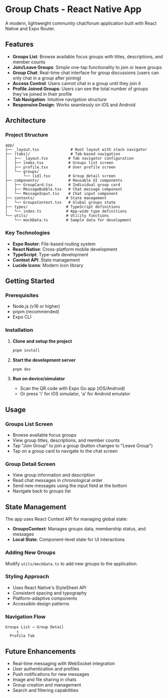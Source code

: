 # Group Chats - React Native App

A modern, lightweight community chat/forum application built with React Native and Expo Router.

## Features

- **Groups List**: Browse available focus groups with titles, descriptions, and member counts
- **Join/Leave Groups**: Simple one-tap functionality to join or leave groups
- **Group Chat**: Real-time chat interface for group discussions (users can only chat in a group after joining)
- **Access Control**: Users cannot chat in a group until they join it
- **Profile Joined Groups**: Users can see the total number of groups they've joined in their profile
- **Tab Navigation**: Intuitive navigation structure
- **Responsive Design**: Works seamlessly on iOS and Android

## Architecture

### Project Structure

```
app/
├── _layout.tsx              # Root layout with stack navigator
├── (tabs)/                  # Tab-based navigation
│   ├── _layout.tsx         # Tab navigator configuration
│   ├── index.tsx           # Groups list screen
│   ├── profile.tsx         # User profile screen
│   └── groups/
│       └── [id].tsx        # Group detail screen
├── components/             # Reusable UI components
│   ├── GroupCard.tsx       # Individual group card
│   ├── MessageBubble.tsx   # Chat message component
│   └── MessageInput.tsx    # Chat input component
├── contexts/              # State management
│   └── GroupsContext.tsx   # Global groups state
├── types/                 # TypeScript definitions
│   └── index.ts           # App-wide type definitions
└── utils/                 # Utility functions
    └── mockData.ts        # Sample data for development
```

### Key Technologies

- **Expo Router**: File-based routing system
- **React Native**: Cross-platform mobile development
- **TypeScript**: Type-safe development
- **Context API**: State management
- **Lucide Icons**: Modern icon library

## Getting Started

### Prerequisites

- Node.js (v16 or higher)
- pnpm (recommended)
- Expo CLI

### Installation

1. **Clone and setup the project**
   ```bash
   pnpm install
   ```

2. **Start the development server**
   ```bash
   pnpm dev
   ```

3. **Run on device/simulator**
   - Scan the QR code with Expo Go app (iOS/Android)
   - Or press 'i' for iOS simulator, 'a' for Android emulator

## Usage

### Groups List Screen
- Browse available focus groups
- View group titles, descriptions, and member counts
- Tap "Join Group" to join a group (button changes to "Leave Group")
- Tap on a group card to navigate to the chat screen

### Group Detail Screen
- View group information and description
- Read chat messages in chronological order
- Send new messages using the input field at the bottom
- Navigate back to groups list

## State Management

The app uses React Context API for managing global state:

- **GroupsContext**: Manages groups data, membership status, and messages
- **Local State**: Component-level state for UI interactions


### Adding New Groups
Modify `utils/mockData.ts` to add new groups to the application.

### Styling Approach
- Uses React Native's StyleSheet API
- Consistent spacing and typography
- Platform-adaptive components
- Accessible design patterns

### Navigation Flow
```
Groups List → Group Detail
     ↕
  Profile Tab
```

## Future Enhancements

- Real-time messaging with WebSocket integration
- User authentication and profiles
- Push notifications for new messages
- Image and file sharing in chats
- Group creation and management
- Search and filtering capabilities
